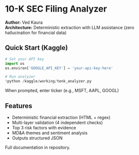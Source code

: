 # 10-K SEC Filing Analyzer

**Author:** Ved Kaura  
**Architecture:** Deterministic extraction with LLM assistance (zero hallucination for financial data)

## Quick Start (Kaggle)
```python
# Set your API key
import os
os.environ['GOOGLE_API_KEY'] = 'your-api-key-here'

# Run analyzer
!python /kaggle/working/tenk_analyzer.py
```

When prompted, enter ticker (e.g., MSFT, AAPL, GOOGL)

## Features

- Deterministic financial extraction (HTML + regex)
- Multi-layer validation (4 independent checks)
- Top 3 risk factors with evidence
- MD&A themes and sentiment analysis
- Outputs structured JSON

Full documentation in repository.
